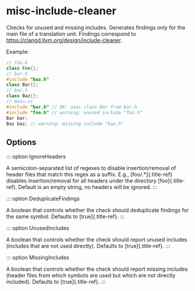 # misc-include-cleaner

Checks for unused and missing includes. Generates findings only for the
main file of a translation unit. Findings correspond to
<https://clangd.llvm.org/design/include-cleaner>.

Example:

```c++
// foo.h
class Foo{};
// bar.h
#include "baz.h"
class Bar{};
// baz.h
class Baz{};
// main.cc
#include "bar.h" // OK: uses class Bar from bar.h
#include "foo.h" // warning: unused include "foo.h"
Bar bar;
Baz baz; // warning: missing include "baz.h"
```

## Options

::: option
IgnoreHeaders

A semicolon-separated list of regexes to disable insertion/removal of
header files that match this regex as a suffix. E.g.,
[foo/.\*]{.title-ref} disables insertion/removal for all headers under
the directory [foo]{.title-ref}. Default is an empty string, no headers
will be ignored.
:::

::: option
DeduplicateFindings

A boolean that controls whether the check should deduplicate findings
for the same symbol. Defaults to [true]{.title-ref}.
:::

::: option
UnusedIncludes

A boolean that controls whether the check should report unused includes
(includes that are not used directly). Defaults to [true]{.title-ref}.
:::

::: option
MissingIncludes

A boolean that controls whether the check should report missing includes
(header files from which symbols are used but which are not directly
included). Defaults to [true]{.title-ref}.
:::
